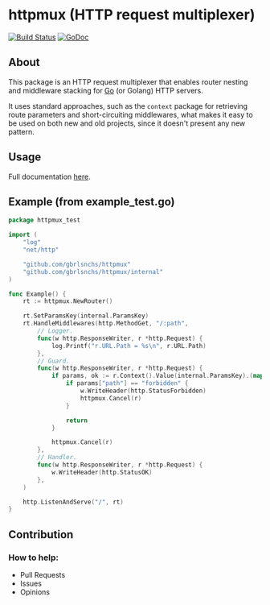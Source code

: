 # httpmux (HTTP request multiplexer)
[![Build Status](https://travis-ci.org/gbrlsnchs/httpmux.svg?branch=master)](https://travis-ci.org/gbrlsnchs/httpmux)
[![GoDoc](https://img.shields.io/badge/godoc-reference-blue.svg)](https://godoc.org/github.com/gbrlsnchs/httpmux)

## About
This package is an HTTP request multiplexer that enables router nesting 
and middleware stacking for [Go] (or Golang) HTTP servers.

It uses standard approaches, such as the `context` package for retrieving
route parameters and short-circuiting middlewares, what makes it easy to be used
on both new and old projects, since it doesn't present any new pattern.

## Usage
Full documentation [here].

## Example (from example_test.go)
```go
package httpmux_test

import (
	"log"
	"net/http"

	"github.com/gbrlsnchs/httpmux"
	"github.com/gbrlsnchs/httpmux/internal"
)

func Example() {
	rt := httpmux.NewRouter()

	rt.SetParamsKey(internal.ParamsKey)
	rt.HandleMiddlewares(http.MethodGet, "/:path",
		// Logger.
		func(w http.ResponseWriter, r *http.Request) {
			log.Printf("r.URL.Path = %s\n", r.URL.Path)
		},
		// Guard.
		func(w http.ResponseWriter, r *http.Request) {
			if params, ok := r.Context().Value(internal.ParamsKey).(map[string]string); ok {
				if params["path"] == "forbidden" {
					w.WriteHeader(http.StatusForbidden)
					httpmux.Cancel(r)
				}

				return
			}

			httpmux.Cancel(r)
		},
		// Handler.
		func(w http.ResponseWriter, r *http.Request) {
			w.WriteHeader(http.StatusOK)
		},
	)

	http.ListenAndServe("/", rt)
}
```

## Contribution
### How to help:
- Pull Requests
- Issues
- Opinions

[Go]: https://golang.org
[here]: https://godoc.org/github.com/gbrlsnchs/httpmux
